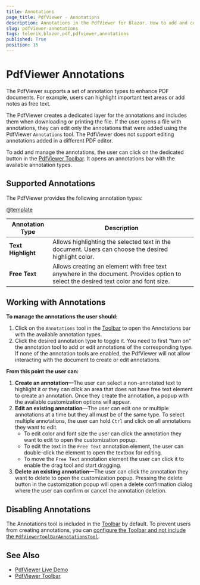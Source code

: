 ```yaml
---
title: Annotations
page_title: PdfViewer - Annotations
description: Annotations in the PdfViewer for Blazor. How to add and configure annotations in the PdfViewer for Blazor
slug: pdfviewer-annotations
tags: telerik,blazor,pdf,pdfviewer,annotations
published: True
position: 15
---
```


# PdfViewer Annotations

The PdfViewer supports a set of annotation types to enhance PDF documents. For example, users can highlight important text areas or add notes as free text.

The PdfViewer creates a dedicated layer for the annotations and includes them when downloading or printing the file. If the user opens a file with annotations, they can edit only the annotations that were added using the PdfViewer `Annotations` tool. The PdfViewer does not support editing annotations added in a different PDF editor.

To add and manage the annotations, the user can click on the dedicated button in the [PdfViewer Toolbar](slug://pdfviewer-toolbar). It opens an annotations bar with the available annotation types.

## Supported Annotations

The PdfViewer provides the following annotation types:

@[template](/_contentTemplates/common/parameters-table-styles.md#table-layout)

| Annotation Type | Description |
| --- | --- |
| **Text Highlight** | Allows highlighting the selected text in the document. Users can choose the desired highlight color. |
| **Free Text** | Allows creating an element with free text anywhere in the document. Provides option to select the desired text color and font size. |

## Working with Annotations

**To manage the annotations the user should:**

1. Click on the `Annotations` tool in the [Toolbar](slug://pdfviewer-toolbar) to open the Annotations bar with the available annotation types.
1. Click the desired annotation type to toggle it. You need to first "turn on" the annotation tool to add or edit annotations of the corresponding type. If none of the annotation tools are enabled, the PdfViewer will not allow interacting with the document to create or edit annotations.

**From this point the user can:**

1. **Create an annotation**&mdash;The user can select a non-annotated text to highlight it or they can click an area that does not have free text element to create an annotation. Once they create the annotation, a popup with the available customization options will appear.
1. **Edit an existing annotation**&mdash;The user can edit one or multiple annotations at a time but they all must be of the same type. To select multiple annotations, the user can hold `Ctrl` and click on all annotations they want to edit.
    * To edit color and font size the user can click the annotation they want to edit to open the customization popup.
    * To edit the text in the `Free Text` annotation element, the user can double-click the element to open the textbox for editing.
    * To move the `Free Text` annotation element the user can click it to enable the drag tool and start dragging. 
1. **Delete an existing annotation**&mdash;The user can click the annotation they want to delete to open the customization popup. Pressing the delete button in the customization popup will open a delete confirmation dialog where the user can confirm or cancel the annotation deletion.

## Disabling Annotations

The Annotations tool is included in the [Toolbar](slug://pdfviewer-toolbar) by default. To prevent users from creating annotations, you can [configure the Toolbar and not include the `PdfViewerToolBarAnnotationsTool`](slug://pdfviewer-toolbar#toolbar-configuration).

## See Also

* [PdfViewer Live Demo](https://demos.telerik.com/blazor-ui/pdfviewer/overview)
* [PdfViewer Toolbar](slug://pdfviewer-toolbar)